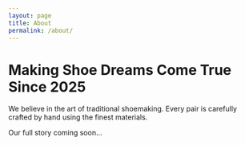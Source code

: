 ```yaml
---
layout: page
title: About
permalink: /about/
---
```


# Making Shoe Dreams Come True Since 2025

We believe in the art of traditional shoemaking. Every pair is carefully crafted by hand using the finest materials.

Our full story coming soon...
